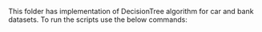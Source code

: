 This folder has implementation of DecisionTree algorithm for car and bank datasets.
To run the scripts use the below commands:
